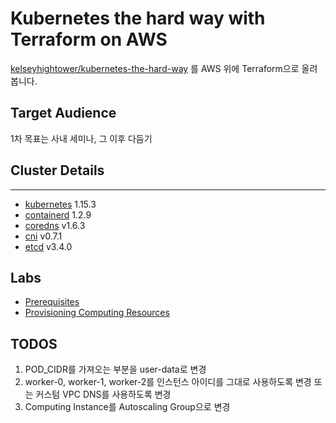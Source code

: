 # Kubernetes the hard way with Terraform on AWS

[kelseyhightower/kubernetes-the-hard-way](https://github.com/kelseyhightower/kubernetes-the-hard-way) 를 AWS 위에 Terraform으로 올려봅니다.

## Target Audience

1차 목표는 사내 세미나, 그 이후 다듬기

## Cluster Details

---

- [kubernetes](https://github.com/kubernetes/kubernetes) 1.15.3
- [containerd](https://github.com/containerd/containerd) 1.2.9
- [coredns](https://github.com/coredns/coredns) v1.6.3
- [cni](https://github.com/containernetworking/cni) v0.7.1
- [etcd](https://github.com/coreos/etcd) v3.4.0

## Labs

- [Prerequisites](docs/00-prerequisites.md)
- [Provisioning Computing Resources](docs/01-compute-resources.md)

## TODOS

1. POD_CIDR를 가져오는 부분을 user-data로 변경
2. worker-0, worker-1, worker-2를 인스턴스 아이디를 그대로 사용하도록 변경 또는 커스텀 VPC DNS를 사용하도록 변경
3. Computing Instance를 Autoscaling Group으로 변경
